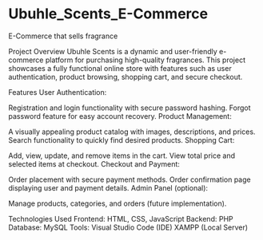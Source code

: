 # Ubuhle_Scents_E-Commerce
E-Commerce that sells fragrance 

Project Overview
Ubuhle Scents is a dynamic and user-friendly e-commerce platform for purchasing high-quality fragrances. This project showcases a fully functional online store with features such as user authentication, product browsing, shopping cart, and secure checkout.

Features
User Authentication:

Registration and login functionality with secure password hashing.
Forgot password feature for easy account recovery.
Product Management:

A visually appealing product catalog with images, descriptions, and prices.
Search functionality to quickly find desired products.
Shopping Cart:

Add, view, update, and remove items in the cart.
View total price and selected items at checkout.
Checkout and Payment:

Order placement with secure payment methods.
Order confirmation page displaying user and payment details.
Admin Panel (optional):

Manage products, categories, and orders (future implementation).

Technologies Used
Frontend: HTML, CSS, JavaScript
Backend: PHP
Database: MySQL
Tools:
Visual Studio Code (IDE)
XAMPP (Local Server)
